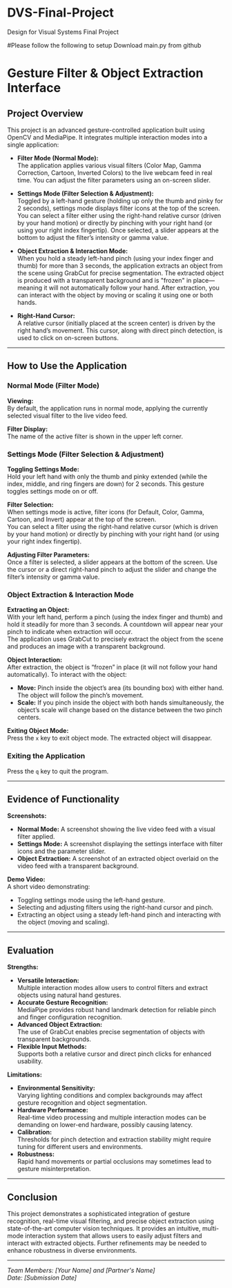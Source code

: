 # DVS-Final-Project
Design for Visual Systems Final Project

#Please follow the following to setup
Download main.py from github

# Gesture Filter & Object Extraction Interface

## Project Overview

This project is an advanced gesture-controlled application built using OpenCV and MediaPipe. It integrates multiple interaction modes into a single application:

- **Filter Mode (Normal Mode):**  
  The application applies various visual filters (Color Map, Gamma Correction, Cartoon, Inverted Colors) to the live webcam feed in real time. You can adjust the filter parameters using an on-screen slider.

- **Settings Mode (Filter Selection & Adjustment):**  
  Toggled by a left-hand gesture (holding up only the thumb and pinky for 2 seconds), settings mode displays filter icons at the top of the screen. You can select a filter either using the right-hand relative cursor (driven by your hand motion) or directly by pinching with your right hand (or using your right index fingertip). Once selected, a slider appears at the bottom to adjust the filter’s intensity or gamma value.

- **Object Extraction & Interaction Mode:**  
  When you hold a steady left-hand pinch (using your index finger and thumb) for more than 3 seconds, the application extracts an object from the scene using GrabCut for precise segmentation. The extracted object is produced with a transparent background and is "frozen" in place—meaning it will not automatically follow your hand. After extraction, you can interact with the object by moving or scaling it using one or both hands.

- **Right-Hand Cursor:**  
  A relative cursor (initially placed at the screen center) is driven by the right hand’s movement. This cursor, along with direct pinch detection, is used to click on on-screen buttons.

---

## How to Use the Application

### Normal Mode (Filter Mode)

**Viewing:**  
By default, the application runs in normal mode, applying the currently selected visual filter to the live video feed.

**Filter Display:**  
The name of the active filter is shown in the upper left corner.

### Settings Mode (Filter Selection & Adjustment)

**Toggling Settings Mode:**  
Hold your left hand with only the thumb and pinky extended (while the index, middle, and ring fingers are down) for 2 seconds. This gesture toggles settings mode on or off.

**Filter Selection:**  
When settings mode is active, filter icons (for Default, Color, Gamma, Cartoon, and Invert) appear at the top of the screen.  
You can select a filter using the right-hand relative cursor (which is driven by your hand motion) or directly by pinching with your right hand (or using your right index fingertip).

**Adjusting Filter Parameters:**  
Once a filter is selected, a slider appears at the bottom of the screen. Use the cursor or a direct right-hand pinch to adjust the slider and change the filter’s intensity or gamma value.

### Object Extraction & Interaction Mode

**Extracting an Object:**  
With your left hand, perform a pinch (using the index finger and thumb) and hold it steadily for more than 3 seconds. A countdown will appear near your pinch to indicate when extraction will occur.  
The application uses GrabCut to precisely extract the object from the scene and produces an image with a transparent background.

**Object Interaction:**  
After extraction, the object is “frozen” in place (it will not follow your hand automatically). To interact with the object:  
- **Move:** Pinch inside the object’s area (its bounding box) with either hand. The object will follow the pinch’s movement.  
- **Scale:** If you pinch inside the object with both hands simultaneously, the object’s scale will change based on the distance between the two pinch centers.

**Exiting Object Mode:**  
Press the `x` key to exit object mode. The extracted object will disappear.

### Exiting the Application

Press the `q` key to quit the program.

---

## Evidence of Functionality

**Screenshots:**
- **Normal Mode:** A screenshot showing the live video feed with a visual filter applied.
- **Settings Mode:** A screenshot displaying the settings interface with filter icons and the parameter slider.
- **Object Extraction:** A screenshot of an extracted object overlaid on the video feed with a transparent background.

**Demo Video:**  
A short video demonstrating:
- Toggling settings mode using the left-hand gesture.
- Selecting and adjusting filters using the right-hand cursor and pinch.
- Extracting an object using a steady left-hand pinch and interacting with the object (moving and scaling).

---

## Evaluation

**Strengths:**
- **Versatile Interaction:**  
  Multiple interaction modes allow users to control filters and extract objects using natural hand gestures.
- **Accurate Gesture Recognition:**  
  MediaPipe provides robust hand landmark detection for reliable pinch and finger configuration recognition.
- **Advanced Object Extraction:**  
  The use of GrabCut enables precise segmentation of objects with transparent backgrounds.
- **Flexible Input Methods:**  
  Supports both a relative cursor and direct pinch clicks for enhanced usability.

**Limitations:**
- **Environmental Sensitivity:**  
  Varying lighting conditions and complex backgrounds may affect gesture recognition and object segmentation.
- **Hardware Performance:**  
  Real-time video processing and multiple interaction modes can be demanding on lower-end hardware, possibly causing latency.
- **Calibration:**  
  Thresholds for pinch detection and extraction stability might require tuning for different users and environments.
- **Robustness:**  
  Rapid hand movements or partial occlusions may sometimes lead to gesture misinterpretation.

---

## Conclusion

This project demonstrates a sophisticated integration of gesture recognition, real-time visual filtering, and precise object extraction using state-of-the-art computer vision techniques. It provides an intuitive, multi-mode interaction system that allows users to easily adjust filters and interact with extracted objects. Further refinements may be needed to enhance robustness in diverse environments.

---

*Team Members: [Your Name] and [Partner's Name]*  
*Date: [Submission Date]*
